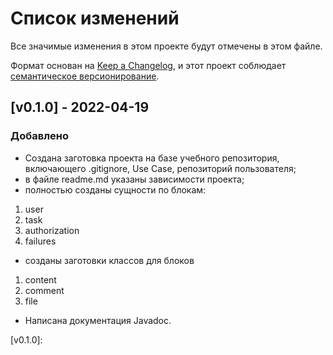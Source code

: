 # Список изменений

Все значимые изменения в этом проекте будут отмечены в этом файле.

Формат основан на [Keep a Changelog](https://keepachangelog.com/ru/1.0.0/),
и этот проект соблюдает [семантическое версионирование](https://semver.org/lang/ru/).


## [v0.1.0] - 2022-04-19

### Добавлено
- Создана заготовка проекта на базе учебного репозитория, включающего .gitignore, Use Case, 
репозиторий пользователя;
- в файле readme.md указаны зависимости проекта;
- полностью созданы сущности по блокам:
1. user
2. task
3. authorization
4. failures
- созданы заготовки классов для блоков
1. content
2. comment
3. file
- Написана документация Javadoc.

[v0.1.0]: 

